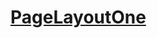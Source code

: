 # [PageLayoutOne](https://www.html.am/templates/downloads/preview.cfm?template=css-templates/fixed-width-1-red.cfm)
